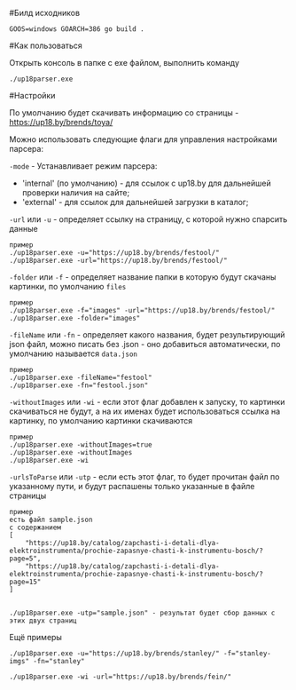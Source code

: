 #Билд исходников

```
GOOS=windows GOARCH=386 go build .
```

#Как пользоваться

Открыть консоль в папке с exe файлом, выполнить команду
```
./up18parser.exe
```

#Настройки

По умолчанию будет скачивать информацию со страницы - https://up18.by/brends/toya/

Можно использовать следующие флаги для управления настройками парсера:

`-mode` - Устанавливает режим парсера:
- 'internal' (по умолчанию) - для ссылок с up18.by для дальнейшей проверки наличия на сайте;
- 'external' - для ссылок для дальнейшей загрузки в каталог;

`-url` или `-u` - определяет ссылку на страницу, с которой нужно спарсить данные
```
пример
./up18parser.exe -u="https://up18.by/brends/festool/"
./up18parser.exe -url="https://up18.by/brends/festool/"
```

`-folder` или `-f` - определяет название папки в которую будут скачаны картинки, по умолчанию `files`
```
пример
./up18parser.exe -f="images" -url="https://up18.by/brends/festool/"
./up18parser.exe -folder="images"
```

`-fileName` или `-fn` - определяет какого названия, будет результирующий json файл, можно писать без .json - оно добавиться автоматически, по умолчанию называется `data.json`
```
пример
./up18parser.exe -fileName="festool"
./up18parser.exe -fn="festool.json"
```

`-withoutImages` или `-wi` - если этот флаг добавлен к запуску, то картинки скачиваться не будут, а на их именах будет использоваться ссылка на картинку, по умолчанию картинки скачиваются
```
пример
./up18parser.exe -withoutImages=true
./up18parser.exe -withoutImages
./up18parser.exe -wi
```

`-urlsToParse` или `-utp` - если есть этот флаг, то будет прочитан файл по указанному пути, и будут распашены только указанные в файле страницы
```
пример
есть файл sample.json
с содержанием
[
    "https://up18.by/catalog/zapchasti-i-detali-dlya-elektroinstrumenta/prochie-zapasnye-chasti-k-instrumentu-bosch/?page=5",
    "https://up18.by/catalog/zapchasti-i-detali-dlya-elektroinstrumenta/prochie-zapasnye-chasti-k-instrumentu-bosch/?page=15"
]


./up18parser.exe -utp="sample.json" - результат будет сбор данных с этих двух страниц
```


Ещё примеры
```
./up18parser.exe -u="https://up18.by/brends/stanley/" -f="stanley-imgs" -fn="stanley"

./up18parser.exe -wi -url="https://up18.by/brends/fein/"
```
